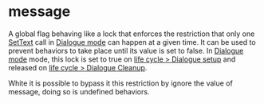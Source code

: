 # message

A global flag behaving like a lock that enforces the restriction that only one [SetText](../SetText.md) call in [Dialogue mode](../Dialogue%20mode.md) can happen at a given time. It can be used to prevent behaviors to take place until its value is set to false. In [Dialogue mode](../Dialogue%20mode.md) mode, this lock is set to true on [life cycle > Dialogue setup](../life%20cycle.md#dialogue-setup) and released on [life cycle > Dialogue Cleanup](../life%20cycle.md#dialogue-cleanup).

White it is possible to bypass it this restriction by ignore the value of message, doing so is undefined behaviors.
